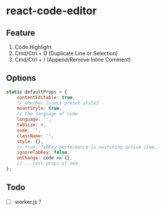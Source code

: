 # react-code-editor


## Feature
1. Code Highlight  
2. Cmd/Ctrl + D (Duplicate Line or Selection)
3. Cmd/Ctrl + / (Append/Remove Inline Comment)


## Options

```js
static defaultProps = {
    contentEditable: true,
    // whether inject preset style?
    mountStyle: true,
    // the language of code
    language: '',
    tabSize: 4,
    code: '',
    className: '',
    style: {},
    // true: TabKey performance is switching active item.
    ignoreTabKey: false,
    onChange: code => {},
    // ...rest props of dom
};
```

## Todo

- [ ] worker.js ?